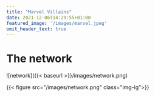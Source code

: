 ```yaml
---
title: "Marvel Villains"
date: 2021-12-06T14:29:55+01:00
featured_image: '/images/marvel.jpeg'
omit_header_text: true
---
```


# The network

![network]({{< baseurl >}}/images/network.png)


{{< figure src="/images/network.png" class="img-lg">}}
